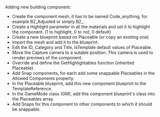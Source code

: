 Adding new building component:

- Create the component mesh, it has to be named Code_anything, for example B2_Adjusted or simply B2_.
- Create a Highlight parameter in all the materials and set it to highlight the component. (1 to highlight, 0 to not, 0 default)
- Create a new blueprint based on Placeable (or copy an existing one)
- Import the mesh and add it to the blueprint.
- Edit the ID, Category and Title, IsTemplate default values of Placeable.
- Move the Capture camera to a sutable position. This camera is used to render previews of the component.
- Override and define the GetHighlightables function (inherited Placeable).
- Add Snap components, for each add some snappable Placeables in the Allowed Components property.
- In the Placeable blueprint, add this new component blueprint to the TemplateReference.
- In the GameMode class (GM), add this component blueprint's class into the Placeables array.
- Add Snaps for this component to other components to which it should be snappable.